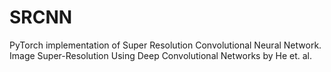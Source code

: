 # SRCNN
PyTorch implementation of Super Resolution Convolutional Neural Network. Image Super-Resolution Using Deep Convolutional Networks by He et. al. 
